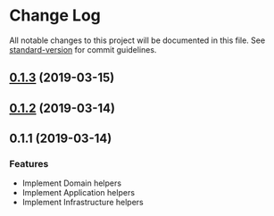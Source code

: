 # Change Log

All notable changes to this project will be documented in this file. See [standard-version](https://github.com/conventional-changelog/standard-version) for commit guidelines.

<a name="0.1.3"></a>
## [0.1.3](https://github.com/authentik8/event-sourcing-kit/compare/v0.1.2...v0.1.3) (2019-03-15)



<a name="0.1.2"></a>
## [0.1.2](https://github.com/authentik8/event-sourcing-kit/compare/v0.1.1...v0.1.2) (2019-03-14)



<a name="0.1.1"></a>

## 0.1.1 (2019-03-14)

### Features

- Implement Domain helpers
- Implement Application helpers
- Implement Infrastructure helpers
